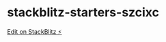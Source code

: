# stackblitz-starters-szcixc

[Edit on StackBlitz ⚡️](https://stackblitz.com/edit/stackblitz-starters-szcixc)